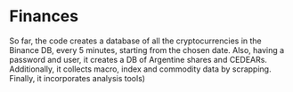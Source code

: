 # Finances
So far, the code creates a database of all the cryptocurrencies in the Binance DB, every 5 minutes, starting from the chosen date. Also, having a password and user, it creates a DB of Argentine shares and CEDEARs. Additionally, it collects macro, index and commodity data by scrapping. Finally, it incorporates analysis tools)
